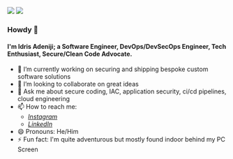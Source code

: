 <img src="https://github-readme-stats.vercel.app/api?username=alvacoder&show_icons=true&hide_border=true&theme=radical" />  <img src="https://github-readme-stats.vercel.app/api/top-langs/?username=alvacoder&show_icons=true&layout=compact&hide_border=true&theme=radical" />
### Howdy 👋

<!--
**alvacoder/alvacoder** is a ✨ _special_ ✨ repository because its `README.md` (this file) appears on your GitHub profile.
-->
#### I'm Idris Adeniji; a Software Engineer, DevOps/DevSecOps Engineer, Tech Enthusiast, Secure/Clean Code Advocate.

- 🔭 I’m currently working on securing and shipping bespoke custom software solutions
- 👯 I’m looking to collaborate on great ideas
- 💬 Ask me about secure coding, IAC, application security, ci/cd pipelines, cloud engineering
- 📫 How to reach me: 
     - *[Instagram](https://instagram.com/alvacoder)*
     - *[LinkedIn](https://linkedin.com/in/idrisadeniji)*
- 😄 Pronouns: He/Him
- ⚡ Fun fact: I'm quite adventurous but mostly found indoor behind my PC Screen
